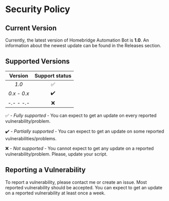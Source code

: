 # Security Policy

## Current Version

Currently, the latest version of Homebridge Automation Bot is **1.0**.
An information about the newest update can be found in the Releases section.

## Supported Versions

| Version | Support status |
| :-: | :-: |
| _1.0_ | :white_check_mark: |
| _0.x - 0.x_ | :heavy_check_mark: |
| _-.- - -.-_ | :x: |

:white_check_mark: - _Fully supported_ - You can expect to get an update on every reported vulnerability/problem.

:heavy_check_mark: - _Partially supported_ - You can expect to get an update on some reported vulnerabilities/problems.

:x: - _Not supported_ - You cannot expect to get any update on a reported vulnerability/problem. Please, update your script.

## Reporting a Vulnerability

To report a vulnerability, please contact me or create an issue.
Most reported vulnerability should be accepted. You can expect to get 
an update on a reported vulnerability at least once a week.

